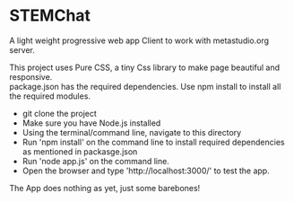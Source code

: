 # STEMChat
A light weight progressive web app Client to work with metastudio.org server.

This project uses Pure CSS, a tiny Css library to make page beautiful and responsive.  
package.json has the required dependencies. Use npm install to install all the required modules.

 - git clone the project
 - Make sure you have Node.js installed
 - Using the terminal/command line, navigate to this directory
 - Run 'npm install' on the command line to install required dependencies as mentioned in packasge.json
 - Run 'node app.js' on the command line.
 - Open the browser and type 'http://localhost:3000/' to test the app. 
 
The App does nothing as yet, just some barebones! 
